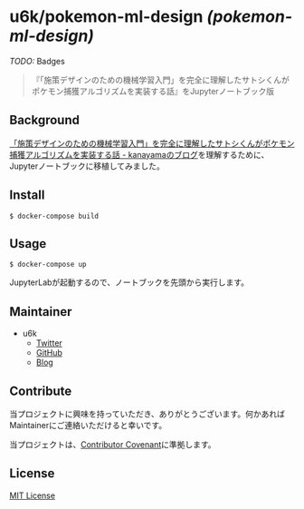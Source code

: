 # u6k/pokemon-ml-design _(pokemon-ml-design)_

_TODO:_ Badges

> 『「施策デザインのための機械学習入門」を完全に理解したサトシくんがポケモン捕獲アルゴリズムを実装する話』をJupyterノートブック版

## Background

[「施策デザインのための機械学習入門」を完全に理解したサトシくんがポケモン捕獲アルゴリズムを実装する話 - kanayamaのブログ](https://tepppei.hatenablog.com/entry/pokemon-ml-design)を理解するために、Jupyterノートブックに移植してみました。

## Install

```
$ docker-compose build
```

## Usage

```
$ docker-compose up
```

JupyterLabが起動するので、ノートブックを先頭から実行します。

## Maintainer

- u6k
  - [Twitter](https://twitter.com/u6k_yu1)
  - [GitHub](https://github.com/u6k)
  - [Blog](https://blog.u6k.me/)

## Contribute

当プロジェクトに興味を持っていただき、ありがとうございます。何かあればMaintainerにご連絡いただけると幸いです。

当プロジェクトは、[Contributor Covenant](https://www.contributor-covenant.org/version/1/4/code-of-conduct)に準拠します。

## License

[MIT License](https://github.com/u6k/pokemon-ml-design/blob/main/LICENSE)
